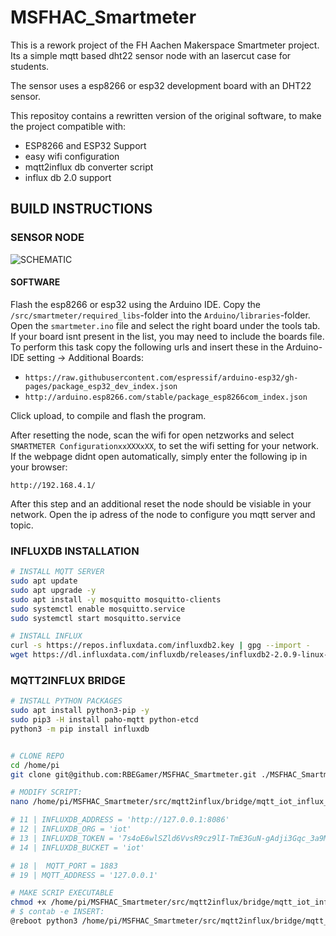 # MSFHAC_Smartmeter

This is a rework project of the FH Aachen Makerspace Smartmeter project.
Its a simple mqtt based dht22 sensor node with an lasercut case for students.

The sensor uses a esp8266 or esp32 development board with an DHT22 sensor.

This repositoy contains a rewritten version of the original software, to make the project compatible with:

* ESP8266 and ESP32 Support
* easy wifi configuration
* mqtt2influx db converter script
* influx db 2.0 support



## BUILD INSTRUCTIONS

### SENSOR NODE

![SCHEMATIC](documenation/schematic.png)

#### SOFTWARE

Flash the esp8266 or esp32 using the Arduino IDE.
Copy the `/src/smartmeter/required_libs`-folder into the `Arduino/libraries`-folder.
Open the `smartmeter.ino` file and select the right board under the tools tab.
If your board isnt present in the list, you may need to include the boards file.
To perform this task copy the following urls and insert these in the Arduino-IDE setting -> Additional Boards:

* `https://raw.githubusercontent.com/espressif/arduino-esp32/gh-pages/package_esp32_dev_index.json`
* `http://arduino.esp8266.com/stable/package_esp8266com_index.json`

Click upload, to compile and flash the program.



After resetting the node, scan the wifi for open netzworks and select  `SMARTMETER ConfigurationxxXXXxXX`, to set the wifi setting for your network.
If the webpage didnt open automatically, simply enter the following ip in your browser:

`http://192.168.4.1/`


After this step and an additional reset the node should be visiable in your network.
Open the ip adress of the node to configure you mqtt server and topic.


### INFLUXDB INSTALLATION

```bash
# INSTALL MQTT SERVER
sudo apt update
sudo apt upgrade -y
sudo apt install -y mosquitto mosquitto-clients
sudo systemctl enable mosquitto.service
sudo systemctl start mosquitto.service

# INSTALL INFLUX
curl -s https://repos.influxdata.com/influxdb2.key | gpg --import -
wget https://dl.influxdata.com/influxdb/releases/influxdb2-2.0.9-linux-arm.tar.gz.asc

```



### MQTT2INFLUX BRIDGE


```bash
# INSTALL PYTHON PACKAGES
sudo apt install python3-pip -y
sudo pip3 -H install paho-mqtt python-etcd
python3 -m pip install influxdb


# CLONE REPO
cd /home/pi
git clone git@github.com:RBEGamer/MSFHAC_Smartmeter.git ./MSFHAC_Smartmeter

# MODIFY SCRIPT:
nano /home/pi/MSFHAC_Smartmeter/src/mqtt2influx/bridge/mqtt_iot_influx_bridge.py

# 11 | INFLUXDB_ADDRESS = 'http://127.0.0.1:8086'
# 12 | INFLUXDB_ORG = 'iot'
# 13 | INFLUXDB_TOKEN = '7s4oE6wlSZld6VvsR9cz9lI-TmE3GuN-gAdji3Gqc_3a9MjbZs2B1dkIJ2gKZMJCs4mIxD4QRHDnjHWCzkL9nQ=='
# 14 | INFLUXDB_BUCKET = 'iot'

# 18 |  MQTT_PORT = 1883
# 19 | MQTT_ADDRESS = '127.0.0.1'

# MAKE SCRIP EXECUTABLE
chmod +x /home/pi/MSFHAC_Smartmeter/src/mqtt2influx/bridge/mqtt_iot_influx_bridge.py
# $ contab -e INSERT:
@reboot python3 /home/pi/MSFHAC_Smartmeter/src/mqtt2influx/bridge/mqtt_iot_influx_bridge.py
```






